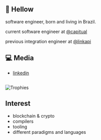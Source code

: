 ## :wave: Hellow


software engineer, born and living in Brazil.

current software engineer at [@capitual](https://www.capitual.com/)

previous integration engineer at [@linkapi](https://en.linkapi.solutions/)

## :computer: Media
* [linkedin](https://www.linkedin.com/in/alexandre-vardai-b8255b15b/)

## 
![Trophies](https://github-profile-trophy.vercel.app/?username=1garo&theme=oldie&column=5&margin-w=60&margin-h=20)

## Interest

* blockchain & crypto
* compilers
* tooling
* different paradigms and languages
